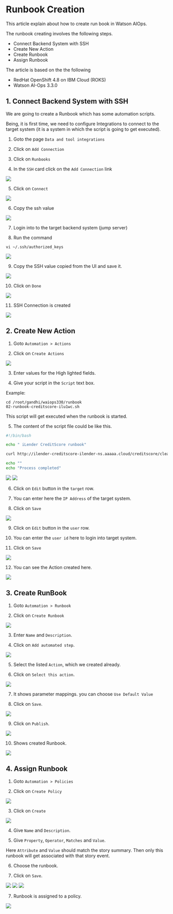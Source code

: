 # Runbook Creation

This article explain about how to create run book in Watson AIOps.

The runbook creating involves the following steps.

- Connect Backend System with SSH
- Create New Action
- Create Runbook
- Assign Runbook

The article is based on the the following

- RedHat OpenShift 4.8 on IBM Cloud (ROKS)
- Watson AI-Ops 3.3.0

## 1. Connect Backend System with SSH

We are going to create a Runbook which has some automation scripts.

Being, it is first time, we need to configure Integrations to connect to the target system (it is a system in which the script is going to get executed).

1. Goto the page `Data and tool integrations`

2. Click on  `Add Connection`

3. Click on  `Runbooks`

4. In the `SSH` card click on the `Add Connection` link

<img src="images/create-ssh-00001.png">

5. Click on  `Connect`

<img src="images/create-ssh-00002.png">

6. Copy the ssh value

<img src="images/create-ssh-00003.png">

7. Login into to the target backend system (jump server)

8. Run the command

```
vi ~/.ssh/authorized_keys
```

<img src="images/create-ssh-00004.png">

9. Copy the SSH value copied from the UI and save it.

<img src="images/create-ssh-00005.png">

10. Click on  `Done`

<img src="images/create-ssh-00006.png">

11. SSH Connection is created

<img src="images/create-ssh-00007.png">


## 2. Create New Action

1. Goto `Automation > Actions`

2. Click on  `Create Actions `

<img src="images/create-action-00001.png">

3. Enter values for the High lighted fields.

4. Give your script in the `Script` text box.


Example: 
```
cd /root/gandhi/waiops330/runbook
02-runbook-creditscore-ilu1wc.sh
```

This script will get executed when the runbook is started.


5. The content of the script file could be like this.

```.sh
#!/bin/bash

echo " iLender CreditScore runbook"

curl http://ilender-creditscore-ilender-ns.aaaaa.cloud/creditscore/clearLeakMemoryUptoMaxPercentage

echo ""
echo "Process completed"
```

<img src="images/create-action-00002.png">
<img src="images/create-action-00003.png">


6. Click on `Edit` button in the `target` row.

7. You can enter here the `IP Address` of the target system.

8. Click on  `Save`

<img src="images/create-action-00004.png">

9. Click on `Edit` button in the `user` row.

10. You can enter the `user id` here to login into target system.

11. Click on  `Save`

<img src="images/create-action-00005.png">

12. You can see the Action created here.

<img src="images/create-action-00006.png">


## 3. Create RunBook

1. Goto `Automation > Runbook`

2. Click on  `Create Runbook `

<img src="images/create-runbook-00001.png">

3. Enter `Name` and `Description`.

4. Click on `Add automated step`.

<img src="images/create-runbook-00002.png">

5. Select the listed `Action`, which we created already.

6. Click on `Select this action`.

<img src="images/create-runbook-00003.png">

7. It shows parameter mappings. you can choose `Use Default Value`

8. Click on `Save`.

<img src="images/create-runbook-00004.png">

9. Click on `Publish`.

<img src="images/create-runbook-00005.png">

10. Shows created Runbook.

<img src="images/create-runbook-00006.png">


## 4. Assign Runbook

1. Goto `Automation > Policies`

2. Click on  `Create Policy `

<img src="images/assign-runbook-00001.png">

3. Click on  `Create`

<img src="images/assign-runbook-00002.png">

4. Give `Name` and `Description`.

5. Give `Property`, `Operator`, `Matches` and `Value`.

Here `Attribute` and `Value` should match the story summary. Then only this runbook will get associated with that story event.

6. Choose the runbook.

7. Click on `Save`.

<img src="images/assign-runbook-00003.png">
<img src="images/assign-runbook-00004.png">
<img src="images/assign-runbook-00005.png">

7. Runbook is assigned to a policy.

<img src="images/assign-runbook-00006.png">


